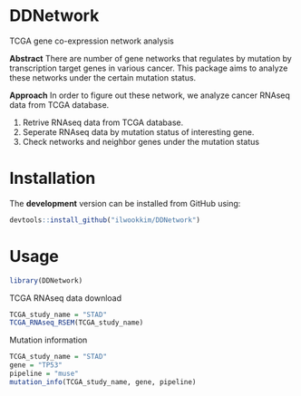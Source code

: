 # **DDNetwork**
TCGA gene co-expression network analysis

**Abstract**
There are number of gene networks that regulates by mutation by transcription target genes in various cancer. This package aims to analyze these networks under the certain mutation status.

**Approach**
In order to figure out these network, we analyze cancer RNAseq data from TCGA database. 
  1. Retrive RNAseq data from TCGA database.
  1. Seperate RNAseq data by mutation status of interesting gene.
  1. Check networks and neighbor genes under the mutation status

# Installation

The **development** version can be installed from GitHub using:

``` r
devtools::install_github("ilwookkim/DDNetwork")
```

# Usage

``` r
library(DDNetwork)
```

TCGA RNAseq data download

``` r
TCGA_study_name = "STAD"
TCGA_RNAseq_RSEM(TCGA_study_name)
```

Mutation information

``` r
TCGA_study_name = "STAD"
gene = "TP53"
pipeline = "muse"
mutation_info(TCGA_study_name, gene, pipeline)
```

